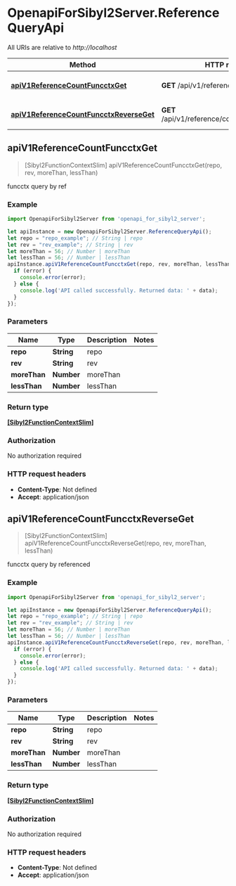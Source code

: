 # OpenapiForSibyl2Server.ReferenceQueryApi

All URIs are relative to *http://localhost*

Method | HTTP request | Description
------------- | ------------- | -------------
[**apiV1ReferenceCountFuncctxGet**](ReferenceQueryApi.md#apiV1ReferenceCountFuncctxGet) | **GET** /api/v1/reference/count/funcctx | funcctx query by ref
[**apiV1ReferenceCountFuncctxReverseGet**](ReferenceQueryApi.md#apiV1ReferenceCountFuncctxReverseGet) | **GET** /api/v1/reference/count/funcctx/reverse | funcctx query by referenced



## apiV1ReferenceCountFuncctxGet

> [Sibyl2FunctionContextSlim] apiV1ReferenceCountFuncctxGet(repo, rev, moreThan, lessThan)

funcctx query by ref

### Example

```javascript
import OpenapiForSibyl2Server from 'openapi_for_sibyl2_server';

let apiInstance = new OpenapiForSibyl2Server.ReferenceQueryApi();
let repo = "repo_example"; // String | repo
let rev = "rev_example"; // String | rev
let moreThan = 56; // Number | moreThan
let lessThan = 56; // Number | lessThan
apiInstance.apiV1ReferenceCountFuncctxGet(repo, rev, moreThan, lessThan, (error, data, response) => {
  if (error) {
    console.error(error);
  } else {
    console.log('API called successfully. Returned data: ' + data);
  }
});
```

### Parameters


Name | Type | Description  | Notes
------------- | ------------- | ------------- | -------------
 **repo** | **String**| repo | 
 **rev** | **String**| rev | 
 **moreThan** | **Number**| moreThan | 
 **lessThan** | **Number**| lessThan | 

### Return type

[**[Sibyl2FunctionContextSlim]**](Sibyl2FunctionContextSlim.md)

### Authorization

No authorization required

### HTTP request headers

- **Content-Type**: Not defined
- **Accept**: application/json


## apiV1ReferenceCountFuncctxReverseGet

> [Sibyl2FunctionContextSlim] apiV1ReferenceCountFuncctxReverseGet(repo, rev, moreThan, lessThan)

funcctx query by referenced

### Example

```javascript
import OpenapiForSibyl2Server from 'openapi_for_sibyl2_server';

let apiInstance = new OpenapiForSibyl2Server.ReferenceQueryApi();
let repo = "repo_example"; // String | repo
let rev = "rev_example"; // String | rev
let moreThan = 56; // Number | moreThan
let lessThan = 56; // Number | lessThan
apiInstance.apiV1ReferenceCountFuncctxReverseGet(repo, rev, moreThan, lessThan, (error, data, response) => {
  if (error) {
    console.error(error);
  } else {
    console.log('API called successfully. Returned data: ' + data);
  }
});
```

### Parameters


Name | Type | Description  | Notes
------------- | ------------- | ------------- | -------------
 **repo** | **String**| repo | 
 **rev** | **String**| rev | 
 **moreThan** | **Number**| moreThan | 
 **lessThan** | **Number**| lessThan | 

### Return type

[**[Sibyl2FunctionContextSlim]**](Sibyl2FunctionContextSlim.md)

### Authorization

No authorization required

### HTTP request headers

- **Content-Type**: Not defined
- **Accept**: application/json

